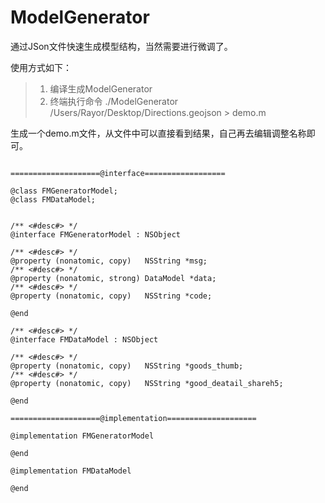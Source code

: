 # ModelGenerator
通过JSon文件快速生成模型结构，当然需要进行微调了。

使用方式如下：

> 1. 编译生成ModelGenerator
> 2. 终端执行命令 ./ModelGenerator /Users/Rayor/Desktop/Directions.geojson > demo.m



生成一个demo.m文件，从文件中可以直接看到结果，自己再去编辑调整名称即可。

```

====================@interface==================

@class FMGeneratorModel;
@class FMDataModel;


/** <#desc#> */
@interface FMGeneratorModel : NSObject

/** <#desc#> */
@property (nonatomic, copy)   NSString *msg;
/** <#desc#> */
@property (nonatomic, strong) DataModel *data;
/** <#desc#> */
@property (nonatomic, copy)   NSString *code;

@end

/** <#desc#> */
@interface FMDataModel : NSObject

/** <#desc#> */
@property (nonatomic, copy)   NSString *goods_thumb;
/** <#desc#> */
@property (nonatomic, copy)   NSString *good_deatail_shareh5;

@end

====================@implementation====================

@implementation FMGeneratorModel

@end

@implementation FMDataModel

@end


```

